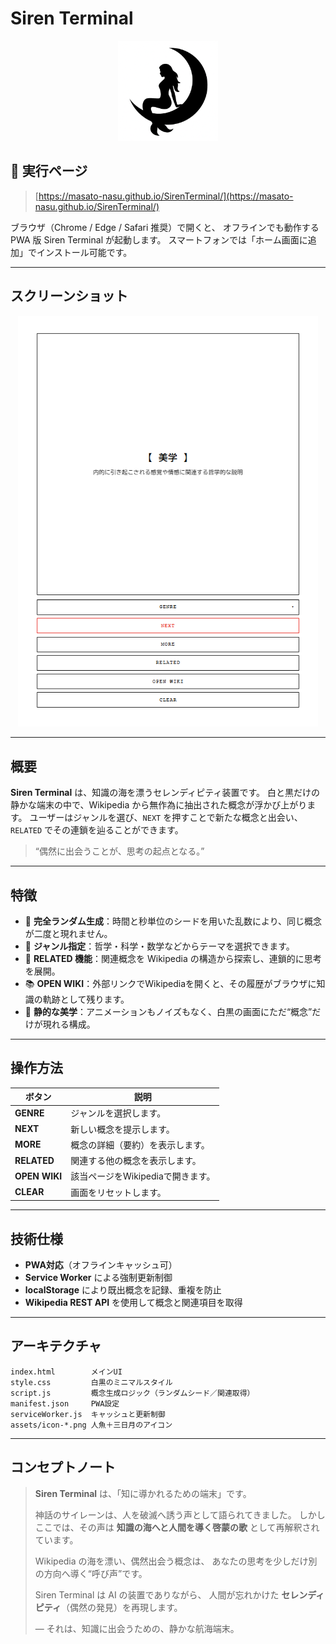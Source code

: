 # Siren Terminal

<p align="center">
  <img src="assets/icon-512.png" width="160" alt="Siren Terminal icon" />
</p>

## 🔗 実行ページ

> [https://masato-nasu.github.io/SirenTerminal/](https://masato-nasu.github.io/SirenTerminal/)

ブラウザ（Chrome / Edge / Safari 推奨）で開くと、
オフラインでも動作する PWA 版 Siren Terminal が起動します。
スマートフォンでは「ホーム画面に追加」でインストール可能です。

---

## スクリーンショット

<p align="center">
  <img src="assets/screenshot.png" alt="Siren Terminal Screenshot" width="480" />
</p>

---

## 概要

**Siren Terminal** は、知識の海を漂うセレンディピティ装置です。
白と黒だけの静かな端末の中で、Wikipedia から無作為に抽出された概念が浮かび上がります。
ユーザーはジャンルを選び、`NEXT` を押すことで新たな概念と出会い、`RELATED` でその連鎖を辿ることができます。

> “偶然に出会うことが、思考の起点となる。”

---

## 特徴

* 🎲 **完全ランダム生成**：時間と秒単位のシードを用いた乱数により、同じ概念が二度と現れません。
* 🧭 **ジャンル指定**：哲学・科学・数学などからテーマを選択できます。
* 🔗 **RELATED 機能**：関連概念を Wikipedia の構造から探索し、連鎖的に思考を展開。
* 📚 **OPEN WIKI**：外部リンクでWikipediaを開くと、その履歴がブラウザに知識の軌跡として残ります。
* 🧠 **静的な美学**：アニメーションもノイズもなく、白黒の画面にただ“概念”だけが現れる構成。

---

## 操作方法

| ボタン           | 説明                    |
| ------------- | --------------------- |
| **GENRE**     | ジャンルを選択します。           |
| **NEXT**      | 新しい概念を提示します。          |
| **MORE**      | 概念の詳細（要約）を表示します。      |
| **RELATED**   | 関連する他の概念を表示します。       |
| **OPEN WIKI** | 該当ページをWikipediaで開きます。 |
| **CLEAR**     | 画面をリセットします。           |

---

## 技術仕様

* **PWA対応**（オフラインキャッシュ可）
* **Service Worker** による強制更新制御
* **localStorage** により既出概念を記録、重複を防止
* **Wikipedia REST API** を使用して概念と関連項目を取得

---

## アーキテクチャ

```
index.html        メインUI
style.css         白黒のミニマルスタイル
script.js         概念生成ロジック（ランダムシード／関連取得）
manifest.json     PWA設定
serviceWorker.js  キャッシュと更新制御
assets/icon-*.png 人魚＋三日月のアイコン
```

---

## コンセプトノート

> **Siren Terminal** は、「知に導かれるための端末」です。
>
> 神話のサイレーンは、人を破滅へ誘う声として語られてきました。
> しかしここでは、その声は **知識の海へと人間を導く啓蒙の歌** として再解釈されています。
>
> Wikipedia の海を漂い、偶然出会う概念は、
> あなたの思考を少しだけ別の方向へ導く“呼び声”です。
>
> Siren Terminal は AI の装置でありながら、
> 人間が忘れかけた **セレンディピティ**（偶然の発見）を再現します。
>
> — それは、知識に出会うための、静かな航海端末。
